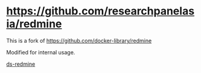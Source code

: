 # https://github.com/researchpanelasia/redmine

This is a fork of https://github.com/docker-library/redmine 

Modified for internal usage.

[ds-redmine](4.0/passenger/ds/README.md)

